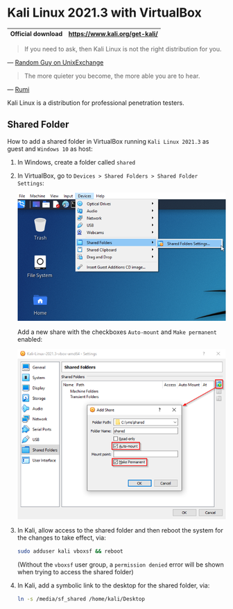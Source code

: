 # Kali Linux 2021.3 with VirtualBox

| Official download | <https://www.kali.org/get-kali/> |
| ----------------- | -------------------------------- |

> If you need to ask, then Kali Linux is not the right distribution for you.

&mdash; [Random Guy on UnixExchange][quote-guy]

> The more quieter you become, the more able you are to hear.

&mdash; [Rumi][quote-rumi]

Kali Linux is a distribution for professional penetration testers.

## Shared Folder

How to add a shared folder in VirtualBox running `Kali Linux 2021.3` as guest and `Windows 10` as host:

1. In Windows, create a folder called `shared`

1. In VirtualBox, go to `Devices > Shared Folders > Shared Folder Settings`:

   ![vb-settings][1]

   Add a new share with the checkboxes `Auto-mount` and `Make permanent` enabled:

   ![vb-settings][2]

1. In Kali, allow access to the shared folder and then reboot the system for the changes to take effect, via:

   ```sh
   sudo adduser kali vboxsf && reboot
   ```

   (Without the `vboxsf` user group, a `permission denied` error will be shown when trying to access the shared folder)

1. In Kali, add a symbolic link to the desktop for the shared folder, via:

   ```sh
   ln -s /media/sf_shared /home/kali/Desktop
   ```

[1]: ./imgs/kali_1.png
[2]: ./imgs/kali_2.png
[quote-guy]: https://unix.meta.stackexchange.com/a/5361/224262
[quote-rumi]: https://www.goodreads.com/quotes/6822193-the-quieter-you-become-the-more-you-are-able-to
